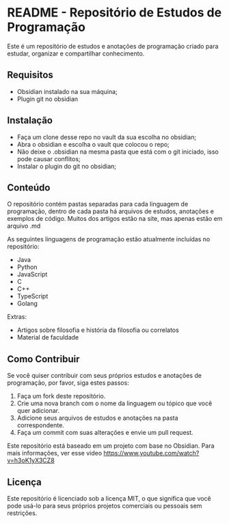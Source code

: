 
# README - Repositório de Estudos de Programação

Este é um repositório de estudos e anotações de programação criado para estudar, organizar e compartilhar conhecimento.

## Requisitos 
- Obsidian instalado na sua máquina; 
- Plugin git no obsidian

## Instalação 
- Faça um clone desse repo no vault da sua escolha no obsidian; 
- Abra o obsidian e escolha o vault que colocou o repo;
- Não deixe o .obsidian na mesma pasta que está com o git iniciado, isso pode causar conflitos;
- Instalar o plugin do git no obsidian;

## Conteúdo

O repositório contém pastas separadas para cada linguagem de programação, dentro de cada pasta há arquivos de estudos, anotações e exemplos de código.  Muitos dos artigos estão na site, mas apenas estão em arquivo .md

As seguintes linguagens de programação estão atualmente incluídas no repositório:

-   Java
-   Python
-   JavaScript
-   C
-   C++
-   TypeScript
-   Golang

Extras: 
- Artigos sobre filosofia e história da filosofia ou correlatos
- Material de faculdade

## Como Contribuir

Se você quiser contribuir com seus próprios estudos e anotações de programação, por favor, siga estes passos:

1.  Faça um fork deste repositório.
2.  Crie uma nova branch com o nome da linguagem ou tópico que você quer adicionar.
3.  Adicione seus arquivos de estudos e anotações na pasta correspondente.
4.  Faça um commit com suas alterações e envie um pull request.

Este repositório está baseado em um projeto com base no Obsidian. Para mais informações, ver esse video https://www.youtube.com/watch?v=h3oK1yX3CZ8

## Licença

Este repositório é licenciado sob a licença MIT, o que significa que você pode usá-lo para seus próprios projetos comerciais ou pessoais sem restrições. 

